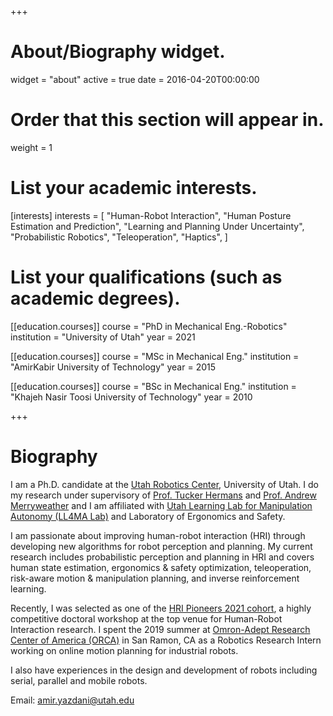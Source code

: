 +++
# About/Biography widget.
widget = "about"
active = true
date = 2016-04-20T00:00:00

# Order that this section will appear in.
weight = 1

# List your academic interests.
[interests]
  interests = [
    "Human-Robot Interaction",
    "Human Posture Estimation and Prediction",
    "Learning and Planning Under Uncertainty",
    "Probabilistic Robotics",
    "Teleoperation",
    "Haptics",
]

# List your qualifications (such as academic degrees).
[[education.courses]]
  course = "PhD in Mechanical Eng.-Robotics"
  institution = "University of Utah"
  year = 2021

[[education.courses]]
  course = "MSc in Mechanical Eng."
  institution = "AmirKabir University of Technology"
  year = 2015

[[education.courses]]
  course = "BSc in Mechanical Eng."
  institution = "Khajeh Nasir Toosi University of Technology"
  year = 2010

+++

# Biography
I am a Ph.D. candidate at the [Utah Robotics Center](http://robotics.coe.utah.edu/), University of Utah. I do my research under supervisory of [Prof. Tucker Hermans](http://www.cs.utah.edu/~thermans/) and [Prof. Andrew Merryweather](https://mech.utah.edu/faculty/andrew-merryweather/) and I am affiliated with [Utah Learning Lab for Manipulation Autonomy (LL4MA Lab)](https://robot-learning.cs.utah.edu/) and Laboratory of Ergonomics and Safety.

I am passionate about improving human-robot interaction (HRI) through developing new algorithms for robot perception and planning. My current research includes probabilistic perception and planning in HRI and covers human state estimation, ergonomics & safety optimization, teleoperation, risk-aware motion & manipulation planning, and inverse reinforcement learning.

Recently, I was selected as one of the [HRI Pioneers 2021 cohort](http://www.hripioneers.info/hri21/participants.html), a highly competitive doctoral workshop at the top venue for Human-Robot Interaction research.
I spent the 2019 summer at [Omron-Adept Research Center of America (ORCA)](https://www.adept.com/) in San Ramon, CA as a Robotics Research Intern working on online motion planning for industrial robots.

I also have experiences in the design and development of robots including serial, parallel and mobile robots.





Email: amir.yazdani@utah.edu
